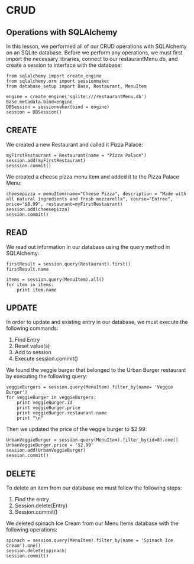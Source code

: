 CRUD
===================

Operations with SQLAlchemy
-------------
In this lesson, we performed all of our CRUD operations with SQLAlchemy on an SQLite database. Before we perform any operations, we must first import the necessary libraries, connect to our restaurantMenu.db, and create a session to interface with the database:

    from sqlalchemy import create_engine
    from sqlalchemy.orm import sessionmaker
    from database_setup import Base, Restaurant, MenuItem
    
    engine = create_engine('sqlite:///restaurantMenu.db')
    Base.metadata.bind=engine
    DBSession = sessionmaker(bind = engine)
    session = DBSession()

CREATE
-------------
We created a new Restaurant and called it Pizza Palace:

    myFirstRestaurant = Restaurant(name = "Pizza Palace")
    session.add(myFirstRestaurant)
    sesssion.commit()

We created a cheese pizza menu item and added it to the Pizza Palace Menu:

    cheesepizza = menuItem(name="Cheese Pizza", description = "Made with all natural ingredients and fresh mozzarella", course="Entree", price="$8.99", restaurant=myFirstRestaurant)
    session.add(cheesepizza)
    session.commit()

READ
-------------
We read out information in our database using the query method in SQLAlchemy:

    firstResult = session.query(Restaurant).first()
    firstResult.name
    
    items = session.query(MenuItem).all()
    for item in items:
        print item.name

UPDATE
-------------
In order to update and existing entry in our database, we must execute the following commands:

 1. Find Entry
 2. Reset value(s)
 3. Add to session
 4. Execute session.commit()

We found the veggie burger that belonged to the Urban Burger restaurant by executing the following query:

    veggieBurgers = session.query(MenuItem).filter_by(name= 'Veggie Burger')
    for veggieBurger in veggieBurgers:
        print veggieBurger.id
        print veggieBurger.price
        print veggieBurger.restaurant.name
        print "\n"

Then we updated the price of the veggie burger to $2.99:

    UrbanVeggieBurger = session.query(MenuItem).filter_by(id=8).one()
    UrbanVeggieBurger.price = '$2.99'
    session.add(UrbanVeggieBurger)
    session.commit() 

DELETE
-------------
To delete an item from our database we must follow the following steps:

 1. Find the entry
 2. Session.delete(Entry)
 3. Session.commit()

We deleted spinach Ice Cream from our Menu Items database with the following operations:

    spinach = session.query(MenuItem).filter_by(name = 'Spinach Ice Cream').one()
    session.delete(spinach)
    session.commit() 


